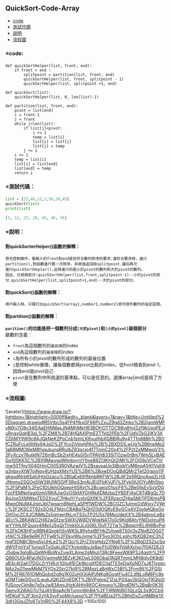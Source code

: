 ## QuickSort-Code-Array
  * [code](#starcode)
  * [測試代碼](#star測試代碼)
  * [説明](#star説明)
  * [流程圖](#star流程圖)
### :star:code:
```python3
def quickSortHelper(list, front, end):
    if front < end :
        splitpoint = partition(list, front, end)
        quickSortHelper(list, front, splitpoint - 1)
        quickSortHelper(list, splitpoint +1, end)

def quickSort(list):
    quickSortHelper(list, 0, len(list)-1)

def partition(list, front, end):
    pivot = list[end]
    i = front-1
    j = front
    while j<len(list):
        if list[j]<pivot:
            i += 1
            temp = list[i]
            list[i] = list[j]
            list[j] = temp
        j += 1
    i += 1
    temp = list[i]
    list[i] = list[end]
    list[end] = temp
    return i
```
### :star:測試代碼：
```python
list = [23,46,12,3,56,28,45]
quickSort(list)
print(list)
```
```python
[3, 12, 23, 28, 45, 46, 56]
```
### :star:説明：
#### 對quickSorterHelper()函數的解釋：  
    首先控制條件，看輸入的front和end是否符合數列排序的要求.儅符合要求時，進行partition(),對函數進行第一次排序，并將值返回給splitpoint.讓后再次
    進行quickSortHepler(),此時進行的是小於pivot的數列和大於pivot的數列。
    因此，分成兩部分:quickSortHelper(list,front,splitpoint-1)--小於pivot的部分,quickSortHelper(list,splitpoint+1,end)--大於pivot的部分。  
#### 對quickSort()函數的解釋：
    用戶輸入時，只需打出quickSort(array1,number1,number2)即可排列數列的指定區間。
#### 對partition()函數的解釋：
**`parition()`的功能是把一個數列分成`[大於pivot]`和`[小於pivot]`兩個部分**    
變數的含義：  
* `front`為這個數列的`最前面`的index  
* `end`為這個數列的`最尾端`的index  
* `i`為所有小於pivot的數所形成的數列的最後位置
* `j`是控制while循環，讓每個數都與pivot比較的index，從front檢查到end-1，因爲end是pivot自己
* `pivot`是在數列中所挑選的基準點，可以是任意的。選擇array[end]是爲了方便
### :star:流程圖:
![avatar](https://www.draw.io/?lightbox=1&highlight=0000ff&edit=_blank&layers=1&nav=1&title=Untitled%20Diagram.drawio#R5Vtbc5s4FP41fkxGF66PcZxuZ9qd3Zmks%2B2jgmWMFyMXy7G9v34lEAaEHNMasJN4MhMkHR3BOfrOTTDC98vdHylZzf9kUxqPEJjuRngyQghB3xL%2FZM8%2B74HQAXlPmEZT1Vd2PEb%2FUdVZkG2iKV3XCDljMY9W9c6AJQkNeK2PpCnb1slmLK6vuiIhbXQ8BiRu9v4TTfn88Bh%2BOfCZRuFcLe0hNx94JsG%2FYco2iVpvhPAs%2B%2BXDS1LwUg%2B6npMp21a68MMI36eM8fxqubunsRRuIbZ83qcjo4f7TmnC20x4%2FPzt2xMMwpV3%2FyXczv76utklN7Z6mBcSb2jxHE4sGI5nTPAVt833SlTOzw0rBm7WmSLvBAEGq105KK5C%2BX9MwygpWImbyrnlY0oeB8ZI3KhQt2iMt%2FOI08cVCeTIVmw50Tfny1i04GHmC0053R0VAzwIV%2BxaypaUp3tBoibYyM6nqA1rKfVsK8q3nbxvXtW7oiNqv4UHzqXMxYUS%2B6%2BowDOoQBdQMr2Te120gpis11FgkgudNrb6SalUHtsGzacu%2BlIaEx691NmbRKFW%2BJtF2e5RQncAuq2LHSJNnmu2SQOq5lW38UlWSGfFSRpS3mAlJEj2FbKVJFj%2Fyk0jUIOYuMh5lso%2FSPaM%2FeCfDUlkhOQqepHtSRyt%2Bcgeiz01sicF6%2Be0IIsEySyVDGFzcFEMNofagj0zmVRKAJwGvOSkfAYGHRkADMzbp2YBDFiAsC8T4BgQL7D8qJos5XMWsoTED2XvuC7HkuYrYyslvQXlfK%2FERzactZHtaSMi7jPD6msPBMwqONuM4JrqnJbI7wqarn8NehLaSPff1WDW%2BCGZC1ulmpOdWixv7VWrc%2F2KSC2T92sSO4LFMzcCBABq7kQHZ0dOQKyE6vGCq4VZpybAQbxGoZHOvcZCXJClNMsZs5gmwnfkLmTS2uTP2fJ5s76MuUdeXX%2B4pbnvLeBz4EcI%2BKAWO2H82wGfzsrSWXUW8DVWgkNA17oGr9Kld8AtvYNjDxImuP6wYYIHL6FQuov498p1JSgQrTImkI0iJLjG0KL15vF72Tw%2BqqcHELj9WBvPqi%2FkOK8HFjo9BN4QxgkfjSvWK5L8flyhstBFHkZUIow8TS0ji3yZNxBZOG0Tyf4iC%2Be9eRK7rTFwB%2FEkvjWsJyme%2F5yo3jOhLxqhcfbXQ82mC2hZmgf3DNBCBmg5vUHLe2%2FQci%2FrZ3VoHdzZYNg6%2F%2BgD2SZscSqdWVFmjYxF1urggXTxGukiJ82YXytqIdbyJx8acFtU0Wq1VdAXcIvo7f0A128J3J5qbw3gIgBuQeWHBoWxZyieXLAme2gMnzi13Rc9FeexW89P3J4qsth%2FPQ86OUGr4PaUN3VwimeM3BZvK3KDwL506Obal7AQRTmmLMH8qIy0K8d0aB3c4t2ak17DGcZrYHRJr1GIo4fECk9kcgXfDECha1TE5eDqXoND7xJ6TlvoecNAz2pZ0ewMbM75YOs20zr27kt9%2BMqzLaBnWxC5Bl%2Frm9It%2FQStM%2FR6761OMhQobd2g9g1K02uHXXjAlPJNKg8GoqtFju4CLdNLoIM6Pc9qaOMTide0ISvx1LwukJQKjZDnjEDKT%2BVPgtoeZ1ZsLPGSay2bQOIoTKQtpDPJSooyCkh8p7q5xJw83AmiJHzKAHhj9XOC4mopo%2BndDN%2BgBr0K350amvX2j6AG7cjTdJA1rBqaAcNTunnnWnBA%2FTjRNWjBG1QLzQL5x9OCbShfDKoF%2F3im2vYA3vyFxoMIcluesg%2F7fYalBUa2f%2BthjDxZuHMBhk1X3dH3GqJZfo6Tx1nlR0%2F44X8%3D =100x100)
